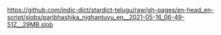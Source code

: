 https://github.com/indic-dict/stardict-telugu/raw/gh-pages/en-head_en-script/slobs/paribhashika_nighantuvu_en__2021-05-16_06-49-51Z__29MB.slob  
